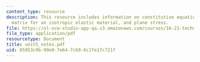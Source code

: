 ```yaml
---
content_type: resource
description: This resource includes information on constitutive equations, compliance
  matrix for an isotropic elastic material, and plane stress.
file: https://ol-ocw-studio-app-qa.s3.amazonaws.com/courses/16-21-techniques-for-structural-analysis-and-design-spring-2005/05953c9b99e07e647cb96c1fe17c721f_unit5_notes.pdf
file_type: application/pdf
resourcetype: Document
title: unit5_notes.pdf
uid: 05953c9b-99e0-7e64-7cb9-6c1fe17c721f
---
```

